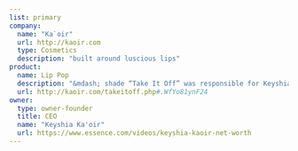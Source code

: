 ```yaml
---
list: primary
company:
  name: "Ka`oir"
  url: http://kaoir.com
  type: Cosmetics
  description: "built around luscious lips"
product:
  name: Lip Pop
  description: "&mdash; shade “Take It Off” was responsible for Keyshia’s nude lip at her wedding"
  url: http://kaoir.com/takeitoff.php#.WfYo81ynF24
owner:
  type: owner-founder
  title: CEO
  name: "Keyshia Ka'oir"
  url: https://www.essence.com/videos/keyshia-kaoir-net-worth
---
```

